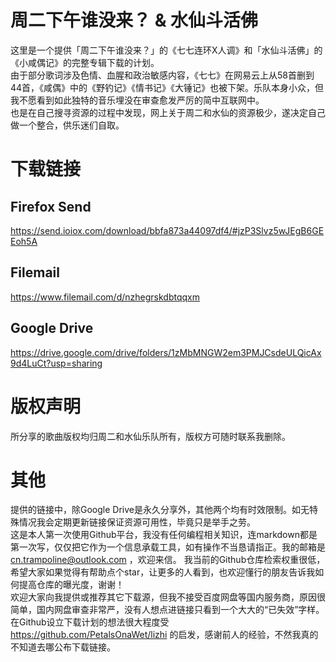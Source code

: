 # 周二下午谁没来？ & 水仙斗活佛
这里是一个提供「周二下午谁没来？」的《七七连环X人调》和「水仙斗活佛」的《小咸偶记》的完整专辑下载的计划。  
由于部分歌词涉及色情、血腥和政治敏感内容，《七七》在网易云上从58首删到44首，《咸偶》中的《野钓记》《情书记》《大锤记》也被下架。乐队本身小众，但我不愿看到如此独特的音乐埋没在审查愈发严厉的简中互联网中。  
也是在自己搜寻资源的过程中发现，网上关于周二和水仙的资源极少，遂决定自己做一个整合，供乐迷们自取。  
# 下载链接  
## Firefox Send  
https://send.ioiox.com/download/bbfa873a44097df4/#jzP3Slvz5wJEgB6GEEoh5A  
## Filemail  
https://www.filemail.com/d/nzhegrskdbtqqxm  
## Google Drive  
https://drive.google.com/drive/folders/1zMbMNGW2em3PMJCsdeULQicAx9d4LuCt?usp=sharing  
# 版权声明   
所分享的歌曲版权均归周二和水仙乐队所有，版权方可随时联系我删除。
# 其他  
提供的链接中，除Google Drive是永久分享外，其他两个均有时效限制。如无特殊情况我会定期更新链接保证资源可用性，毕竟只是举手之劳。     
这是本人第一次使用Github平台，我没有任何编程相关知识，连markdown都是第一次写，仅仅把它作为一个信息承载工具，如有操作不当恳请指正。我的邮箱是 cn.trampoline@outlook.com ，欢迎来信。 
我当前的Github仓库检索权重很低，希望大家如果觉得有帮助点个star，让更多的人看到，也欢迎懂行的朋友告诉我如何提高仓库的曝光度，谢谢！  
欢迎大家向我提供或推荐其它下载源，但我不接受百度网盘等国内服务商，原因很简单，国内网盘审查非常严，没有人想点进链接只看到一个大大的“已失效”字样。   
在Github设立下载计划的想法很大程度受 https://github.com/PetalsOnaWet/lizhi 的启发，感谢前人的经验，不然我真的不知道去哪公布下载链接。  
